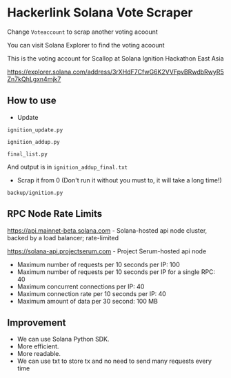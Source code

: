 # Hackerlink Solana Vote Scraper

Change `Voteaccount` to scrap another voting acoount

You can visit Solana Explorer to find the voting acoount

This is the voting account for Scallop at Solana Ignition Hackathon East Asia 

https://explorer.solana.com/address/3rXHdF7CfwG6K2VVFpvBRwdbRwyR5Zn7kQhLgxn4mjk7

## How to use

 - Update

`ignition_update.py`

`ignition_addup.py`

`final_list.py`

And output is in `ignition_addup_final.txt`

 - Scrap it from 0 (Don't run it without you must to, it will take a long time!)

 `backup/ignition.py`

## RPC Node Rate Limits

https://api.mainnet-beta.solana.com - Solana-hosted api node cluster, backed by a load balancer; rate-limited

https://solana-api.projectserum.com - Project Serum-hosted api node

 - Maximum number of requests per 10 seconds per IP: 100
 - Maximum number of requests per 10 seconds per IP for a single RPC: 40
 - Maximum concurrent connections per IP: 40
 - Maximum connection rate per 10 seconds per IP: 40
 - Maximum amount of data per 30 second: 100 MB

## Improvement

 - We can use Solana Python SDK.
 - More efficient.
 - More readable.
 - We can use txt to store tx and no need to send many requests every time
